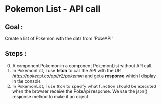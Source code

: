 # Pokemon List - API call

## Goal :

Create a list of Pokemon with the data from 'PokeAPI'

## Steps :
0. A component Pokemon in a component PokemonList without API call.
1. In PokemonList, I use **fetch** to call the API with the URL _https://pokeapi.co/api/v2/pokemon_ and get a **response** which I display in the console.
2. In PokemonList, I use _then_ to specify what function should be executed when the browser receive the PokeApi response. We use the json() response method to make it an object.